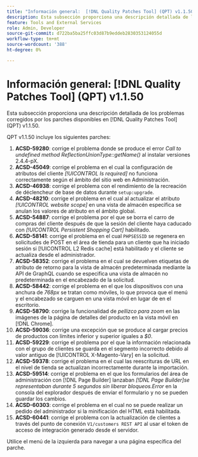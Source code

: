 ```yaml
---
title: "Información general:  [!DNL Quality Patches Tool] (QPT) v1.1.50"
description: Esta subsección proporciona una descripción detallada de los problemas corregidos por los parches disponibles en  [!DNL Quality Patches Tool] (QPT) v1.1.50.
feature: Tools and External Services
role: Admin, Developer
source-git-commit: d722ba5ba25ffc03d87b9eddeb2830353124055d
workflow-type: tm+mt
source-wordcount: '388'
ht-degree: 0%

---
```


# Información general: [!DNL Quality Patches Tool] (QPT) v1.1.50

Esta subsección proporciona una descripción detallada de los problemas corregidos por los parches disponibles en [!DNL Quality Patches Tool] (QPT) v1.1.50.

QPT v1.1.50 incluye los siguientes parches:

1. **ACSD-59280**: corrige el problema donde se produce el error *Call to undefined method ReflectionUnionType::getName()* al instalar versiones 2.4.4-pX.
1. **ACSD-45049**: corrige el problema en el cual la configuración de atributos del cliente *[!UICONTROL Is required]* no funciona correctamente según el ámbito del sitio web en Administración.
1. **ACSD-46938**: corrige el problema con el rendimiento de la recreación de déclencheur de base de datos durante `setup:upgrade`.
1. **ACSD-48210**: corrige el problema en el cual al actualizar el atributo *[!UICONTROL website scope]* en una vista de almacén específica se anulan los valores de atributo en el ámbito global.
1. **ACSD-54887**: corrige el problema por el que se borra el carro de compras del cliente después de que la sesión del cliente haya caducado con *[!UICONTROL Persistent Shopping Cart]* habilitado.
1. **ACSD-58141**: corrige el problema en el cual `PHPSESSID` se regenera en solicitudes de POST en el área de tienda para un cliente que ha iniciado sesión si [!UICONTROL L2 Redis cache] está habilitado y el cliente se actualiza desde el administrador.
1. **ACSD-58352**: corrige el problema en el cual se devuelven etiquetas de atributo de retorno para la vista de almacén predeterminada mediante la API de GraphQL cuando se especifica una vista de almacén no predeterminada en el encabezado de la solicitud.
1. **ACSD-58442**: corrige el problema en el que los dispositivos con una anchura de *768px* se tratan como móviles, lo que provoca que el menú y el encabezado se carguen en una vista móvil en lugar de en el escritorio.
1. **ACSD-58790**: corrige la funcionalidad de *pellizco para zoom* en las imágenes de la página de detalles del producto en la vista móvil en [!DNL Chrome].
1. **ACSD-59036**: corrige una excepción que se produce al cargar precios de productos con límites inferior y superior iguales a *$0*.
1. **ACSD-59229**: corrige el problema por el que la información relacionada con el grupo de clientes se guarda en el segmento incorrecto debido al valor antiguo de [!UICONTROL X-Magento-Vary] en la solicitud.
1. **ACSD-59378**: corrige el problema en el cual las reescrituras de URL en el nivel de tienda se actualizan incorrectamente durante la importación.
1. **ACSD-59514**: corrige el problema en el que los formularios del área de administración con [!DNL Page Builder] lanzaban *[!DNL Page Builder]se representaban durante 5 segundos sin liberar bloqueos.Error* en la consola del explorador después de enviar el formulario y no se pueden guardar los cambios.
1. **ACSD-60303**: corrige el problema en el cual no se puede realizar un pedido del administrador si la minificación del HTML está habilitada.
1. **ACSD-60441**: corrige el problema con la actualización de clientes a través del punto de conexión `V1/customers REST API` al usar el token de acceso de integración generado desde el servidor.

Utilice el menú de la izquierda para navegar a una página específica del parche.
